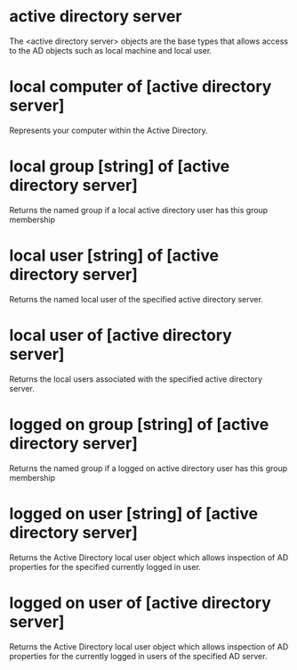 # active directory server

The &lt;active directory server&gt; objects are the base types that allows access to the AD objects such as local machine and local user.

# local computer of [active directory server]

Represents your computer within the Active Directory.

# local group [string] of [active directory server]

Returns the named group if a local active directory user has this group membership

# local user [string] of [active directory server]

Returns the named local user of the specified active directory server.

# local user of [active directory server]

Returns the local users associated with the specified active directory server.

# logged on group [string] of [active directory server]

Returns the named group if a logged on active directory user has this group membership

# logged on user [string] of [active directory server]

Returns the Active Directory local user object which allows inspection of AD properties for the specified currently logged in user.

# logged on user of [active directory server]

Returns the Active Directory local user object which allows inspection of AD properties for the currently logged in users of the specified AD server.
